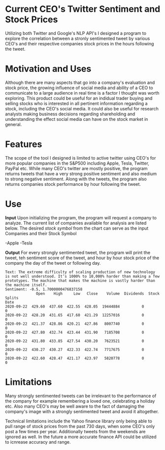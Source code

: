 # Current CEO's Twitter Sentiment and Stock Prices
Utilizing both Twitter and Google's NLP API's I designed a program to explore the correlation between a stronly sentimented tweet by various CEO's and their respective companies stock prices in the hours following the tweet. 

# Motivation and Uses
Although there are many aspects that go into a company's evaluation and stock price, the growing influence of social media and ability of a CEO to communicate to a large audience in real time is a factor I thought was worth exploring. This product could be useful for an indidual trader buying and selling stocks who is interested in all pertinent information regarding a stock, including the CEO's social media. It could also be useful for research analysts making business decisions regarding shareholding and understanding the effect social media can have on the stock market in general. 

# Features
The scope of the tool I designed is limited to active twitter using CEO's for more popular companies in the S&P500 including Apple, Tesla, Twitter, PayPal etc. While many CEO's twitter are mostly positive, the program returns tweets that have a very strong positive sentiment and also medium to strong negative sentiment. Along with the tweets, the program also returns companies stock performance by hour following the tweet. 

# Use
**Input**
Upon initializing the program, the program will request a company to analyze. 
The current list of companies available for analysis are listed below. 
The desired *stock symbol* from the chart can serve as the input
Companies and their Stock Symbol

-Apple
-Tesla


**Output**
For every strongly sentimented tweet, the program will print the tweet, teh sentiment score of the tweet, and hour by hour stock price of the company the day of the tweet or following day. 
```
Text: The extreme difficulty of scaling production of new technology is not well understood. It’s 1000% to 10,000% harder than making a few prototypes. The machine that makes the machine is vastly harder than the machine itself.
Sentiment: -0.5, 1.7000000476837158
              Open    High     Low   Close    Volume  Dividends  Stock Splits
Date                                                                         
2020-09-22  429.60  437.60  422.55  428.05  19444884          0             0
2020-09-22  428.20  431.65  417.60  421.29  12257016          0             0
2020-09-22  421.37  428.86  420.21  427.86   8007740          0             0
2020-09-22  427.80  432.74  423.44  431.90   7185708          0             0
2020-09-22  431.80  433.85  427.54  430.20   7623521          0             0
2020-09-22  430.27  430.27  422.33  422.74   7717675          0             0
2020-09-22  422.60  428.47  421.17  423.97   5820778          0             0
```

# Limitations
Many strongly sentimented tweets can be irrelevant to the performance of the company for example remembering a loved one, celebrating a holiday etc. Also many CEO's may be well aware to the fact of damaging the company's image with a strongly sentimented tweet and avoid it altogether. 

Technical limitations include the Yahoo finance library only being able to pull range of stock prices from the past 730 days, when some CEO's only post a few times per year. Additionally tweets from the weekends are ignored as well. In the future a more accurate finance API could be utilized to icnrease accuracy and range.  

